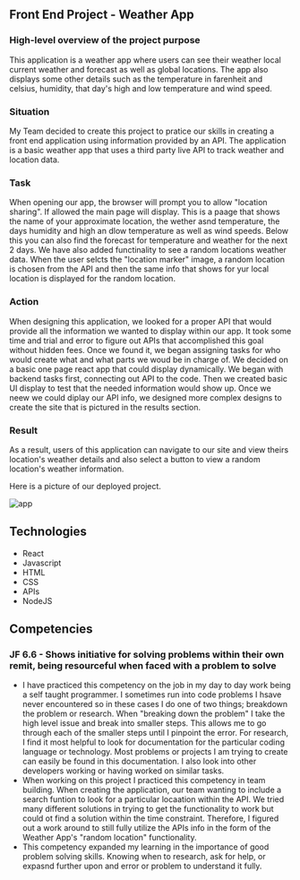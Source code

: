 ## Front End Project - Weather App
### High-level overview of the project purpose
This application is a weather app where users can see their weather local current weather and forecast as well as global locations. The app also displays some other details such as the temperature in farenheit and celsius, humidity, that day's high and low temperature and wind speed.

### Situation
My Team decided to create this project to pratice our skills in creating a front end application using information provided by an API. The application is a basic weather app that uses a third party live API to track weather and location data.

### Task
When opening our app, the browser will prompt you to allow "location sharing". If allowed the main page will display. This is a paage that shows the name of your approximate location, the wether asnd temperature, the days humidity and high an dlow temperature as well as wind speeds. Below this you can also find the forecast for temperature and weather for the next 2 days. We have also added functinality to see a random locations weather data. When the user selcts the "location marker" image, a random location is chosen from the API and then the same info that shows for yur local location is displayed for the random location.

### Action
When designing this application, we looked for a proper API that would provide all the information we wanted to display within our app. It took some time and trial and error to figure out APIs that accomplished this goal without hidden fees. Once we found it, we began assigning tasks for who would create what and what parts we woud be in charge of. We decided on a basic one page react app that could display dynamically. We began with backend tasks first, connecting out API to the code. Then we created basic UI display to test that the needed information would show up. Once we neew we could diplay our API info, we designed more complex designs to create the site that is pictured in the results section.

### Result
As a result, users of this application can navigate to our site and view theirs location's weather details and also select a button to view a random location's weather information.

Here is a picture of our deployed project.

![app](../images/Weatherapp.png)

## Technologies
- React
- Javascript
- HTML
- CSS
- APIs
- NodeJS

## Competencies
### JF 6.6 - Shows initiative for solving problems within their own remit, being resourceful when faced with a problem to solve
- I have practiced this competency on the job in my day to day work being a self taught programmer. I sometimes run into code problems I hsave never encountered so in these cases I do one of two things; breakdown the problem or research. When "breaking down the problem" I take the high level issue and break into smaller steps. This allows me to go through each of the smaller steps until I pinpoint the error. For research, I find it most helpful to look for documentation for the particular coding language or technology. Most problems or projects I am trying to create can easily be found in this documentation. I also look into other developers working or having worked on similar tasks.
- When working on this project I practiced this competency in team building. When creating the application, our team wanting to include a search funtion to look for a particular locaation within the API. We tried many different solutions in trying to get the functionality to work but could ot find a solution within the time constraint. Therefore, I figured out a work around to still fully utilize the APIs info in the form of the Weather App's "random location" functionality.
- This competency expanded my learning in the importance of good problem solving skills. Knowing when to research, ask for help, or expasnd further upon and error or problem to understand it fully.

